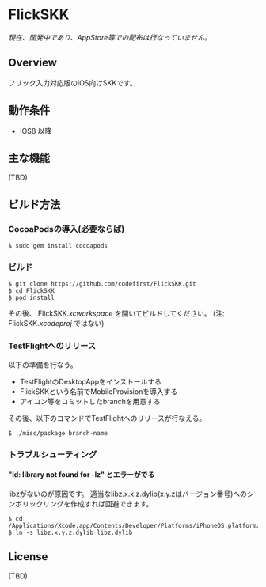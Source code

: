 # FlickSKK
*現在、開発中であり、AppStore等での配布は行なっていません。*

## Overview
フリック入力対応版のiOS向けSKKです。

## 動作条件

 * iOS8 以降

## 主な機能
(TBD)

## ビルド方法

### CocoaPodsの導入(必要ならば)

```
$ sudo gem install cocoapods
```

### ビルド

```
$ git clone https://github.com/codefirst/FlickSKK.git
$ cd FlickSKK
$ pod install
```
その後、 FlickSKK.*xcworkspace* を開いてビルドしてください。 (注: FlickSKK.*xcodeproj* ではない)

### TestFlightへのリリース
以下の準備を行なう。

 * TestFlightのDesktopAppをインストールする
 * FlickSKKという名前でMobileProvisionを導入する
 * アイコン等をコミットしたbranchを用意する

その後、以下のコマンドでTestFlightへのリリースが行なえる。

```
$ ./misc/package branch-name
```

### トラブルシューティング
#### "ld: library not found for -lz" とエラーがでる

libzがないのが原因です。 適当なlibz.x.x.z.dylib(x.y.zはバージョン番号)へのシンボリックリングを作成すれば回避できます。

```
$ cd /Applications/Xcode.app/Contents/Developer/Platforms/iPhoneOS.platform/Developer/SDKs/iPhoneOS.sdk/usr/lib
$ ln -s libz.x.y.z.dylib libz.dylib
```

## License
(TBD)
